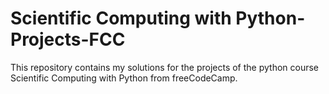# Scientific Computing with Python-Projects-FCC

This repository contains my solutions for the projects of the python course Scientific Computing with Python from freeCodeCamp.
